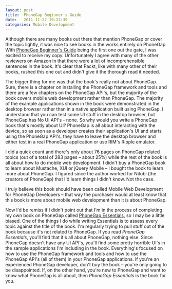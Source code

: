 ```yaml
---
layout: post
title:  PhoneGap Beginner's Guide
date:   2011-11-27 19:22:39
categories: Mobile Development
---
```

Although there are many books out there that mention PhoneGap or cover the topic lightly, it was nice to see books in the works entirely on PhoneGap. With [PhoneGap Beginner's Guide](http://www.amazon.com/gp/product/1849515360/ref=as_li_ss_tl?ie=UTF8&tag=mcnsof-20&linkCode=as2&camp=217145&creative=399373&creativeASIN=1849515360) being the first one out the gate, I was excited to receive my copy. Unfortunately I agree with many of the other reviewers on Amazon in that there were a lot of incomprehensible sentences in the book. It's clear that Packt, like with many other of their books, rushed this one out and didn't give it the thorough read it needed.

The bigger thing for me was that the book's really not about PhoneGap. Sure, there is a chapter on installing the PhoneGap framework and tools and there are a few chapters on the PhoneGap API's, but the majority of the book covers mobile web development rather than PhoneGap. The majority of the example applications shown in the book were demonstrated in the desktop browser rather than in a native application built using PhoneGap. I understand that you can test some UI stuff in the desktop browser, but PhoneGap has No UI API's - none. So why would you write a PhoneGap book that's mostly about UI? PhoneGap is all about interacting with the device, so as soon as a developer creates their application's UI and starts using the PhoneGap API's, they have to leave the desktop browser and either test in a real PhoneGap application or use RIM's Ripple emulator.

I did a quick count and there's only about 76 pages on PhoneGap related topics (out of a total of 283 pages – about 25%) while the rest of the book is all about how to do mobile web development. I didn't buy a PhoneGap book to learn about Mustache, XUI or jQuery Mobile – I bought the book to learn more about PhoneGap. I figured since the author worked for Nitobi (the creators of PhoneGap) that I'd learn things I didn't know. Not the case.

I truly believe this book should have been called Mobile Web Development for PhoneGap Developers – that way the purchaser would at least know that this book is more about mobile web development than it is about PhoneGap.

Now I'd be remiss if I didn't point out that I'm in the process of completing my own book on PhoneGap called [PhoneGap Essentials](http://www.amazon.com/gp/product/1849515360/ref=as_li_ss_tl?ie=UTF8&tag=mcnsof-20&linkCode=as2&camp=217145&creative=399373&creativeASIN=1849515360), so I may be a little biased. One of the things I do while writing Essentials is to assess every topic against the title of the book. I'm regularly trying to pull stuff out of the book because it's not related to PhoneGap. If you read _PhoneGap Essentials_, you'll find that it's all about PhoneGap, nothing else. Since PhoneGap doesn't have any UI API's, you'll find some pretty horrible UI's in the sample applications I'm including in the book. Everything's focused on how to use the PhoneGap framework and tools and how to use the PhoneGap API's (all of them) in your PhoneGap applications. If you're an experienced PhoneGap developer, don't buy the book – you're only going to be disappointed. If, on the other hand, you're new to PhoneGap and want to know what PhoneGap is all about, then _PhoneGap Essentials_ is the book for you.